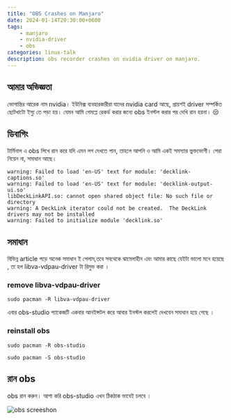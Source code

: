 ```yaml
---
title: "OBS Crashes on Manjaro"
date: 2024-01-14T20:30:00+0600
tags:
    - manjaro
    - nvidia-driver
    - obs
categories: linux-talk
description: obs recorder crashes on nvidia driver on manjaro. 
---
```

## আমার অভিজ্ঞতা
ভোগান্তির আরেক নাম nvidia। ইউনিক্স ব্যবহারকারীরা যাদের nvidia card  আছে, প্রায়শই driver সম্পর্কিত ছোটখাটো ইস্যু তে পড়া হয়। যেমন আমি গেমপ্লে রেকর্ড করার জন্যে obs ইনস্টল করার পর দেখি রান হয়না। 😒

## ডিবাগিং

টার্মিনাল এ obs লিখে রান করে যদি এমন লগ দেখতে পান, তাহলে আপনি ও আমি একই সমস্যার ভুক্তভোগী। পেরা নিয়েন না, সমাধান আছে। 

```log
warning: Failed to load 'en-US' text for module: 'decklink-captions.so'
warning: Failed to load 'en-US' text for module: 'decklink-output-ui.so'
libDeckLinkAPI.so: cannot open shared object file: No such file or directory
warning: A DeckLink iterator could not be created.  The DeckLink drivers may not be installed
warning: Failed to initialize module 'decklink.so'
```
## সমাধান

বিভিন্ন article পড়ে অনেক সমাধান ই পেলাম,তবে সবথেকে ঝামেলাহীন এবং আমার কাছে যেইটা ভালো মনে হয়েছে , তা হল libva-vdpau-driver টা রিমুভ করা । 

### remove libva-vdpau-driver
```fish
sudo pacman -R libva-vdpau-driver
```

এবার obs-studio প্যাকেজটি একবার আনইন্সটল করে আবার ইনস্টল করলেই দেখবেন সমাধান হয়ে গেছে । 


### reinstall obs
```fish
sudo pacman -R obs-studio
```

```fish
sudo pacman -S obs-studio
```

## রান obs

obs রান করুন। আশা করি obs-studio এখন ঠিকঠাক ভাবেই চলবে । 

![obs screeshon](https://i.ibb.co/r6625Dj/image.png)
